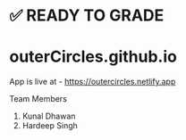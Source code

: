 # ✅ READY TO GRADE
# outerCircles.github.io
App is live at - https://outercircles.netlify.app

Team Members
1. Kunal Dhawan
2. Hardeep Singh
